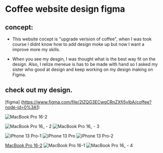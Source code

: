 # Coffee website design figma 

## concept: 

- This website cocept is "upgrade verision of coffee", when I was took course I didnt know how to add design moke up but now I want a improve more my skills.

- When you see my desgin, I was thought what is the best way fit on the design. Also, I relize meneue is has to be made with hand so I asked my sister who good at design and keep working on my design making on Figma.

## check out my design. 

[figma] (https://www.figma.com/file/2IZQG3ECwgCRnZXfj5ylbA/coffee?node-id=0%3A1)

![MacBook Pro 16-2](https://user-images.githubusercontent.com/56320722/166401394-d55dc7d4-18ae-470d-83c2-501c4fe39e5c.png)

![MacBook Pro 16_ - 2](https://user-images.githubusercontent.com/56320722/166401382-4a8e46a1-21e3-48ee-8a53-5fe52cc7313d.png)
![MacBook Pro 16_ - 3](https://user-images.githubusercontent.com/56320722/166401389-50ffb088-4fa8-43ce-b2cd-730e77a1e426.png)

![iPhone 13 Pro-1](https://user-images.githubusercontent.com/56320722/166401433-475e099d-28a9-4052-954f-47be7de9107d.png)
![iPhone 13 Pro](https://user-images.githubusercontent.com/56320722/166401451-5494e3e6-5401-4b8c-8537-2bac2a222abf.png)
![iPhone 13 Pro-2](https://user-images.githubusercontent.com/56320722/166401440-90ec5079-6394-4fac-ba73-6ea5950df73b.png)


[MacBook Pro 16-2](https://user-images.githubusercontent.com/56320722/166401492-317a80d9-eb58-4214-9068-34f7bf65170b.png)
![MacBook Pro 16-1](https://user-images.githubusercontent.com/56320722/166401500-5064a417-5c68-4116-adcd-6a76add0e730.png)
![MacBook Pro 16_ - 4](https://user-images.githubusercontent.com/56320722/166401503-3df7df88-c037-43c2-bf7f-634fc5c8cb36.png)
